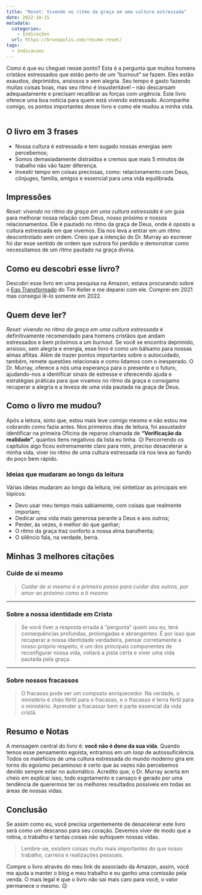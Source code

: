```yaml
---
title: "Reset: Vivendo no ritmo da graça em uma cultura estressada"
date: 2022-10-15
metadata:
  categories:
    - Indicações
  url: https://brunopulis.com/resumo-reset/
tags:
  - indicacoes
---
```

Como é que eu cheguei nesse ponto? Esta é a pergunta que muitos homens cristãos estressados que estão perto de um “burnout” se fazem. Eles estão exaustos, deprimidos, ansiosos e sem alegria. Seu tempo é gasto fazendo muitas coisas boas, mas seu ritmo é insustentável – não descansam adequadamente e precisam recalibrar as forças com urgência. Este livro oferece uma boa notícia para quem está vivendo estressado. Acompanhe comigo, os pontos importantes desse livro e como ele mudou a minha vida.  

## O livro em 3 frases

- Nossa cultura é estressada e tem sugado nossas energias sem percebemos;
- Somos demasiadamente distraídos e cremos que mais 5 minutos de trabalho não vão fazer diferença.
- Investir tempo em coisas preciosas, como: relacionamento com Deus, cônjuges, família, amigos e essencial para uma vida equilibrada.

## Impressões

_Reset: vivendo no ritmo da graça em uma cultura estressada_ é um guia para melhorar nossa relação com Deus, nosso próximo e nossos relacionamentos. Ele é pautado no ritmo da graça de Deus, onde é oposto a cultura estressada em que vivemos. Ela nos leva a entrar em um ritmo descontrolado sem ordem. Creio que a intenção do Dr. Murray ao escrever foi dar esse sentido de ordem que outrora foi perdido e demonstrar como necessitamos de um ritmo pautado na graça divina.

## Como eu descobri esse livro?

Descobri esse livro em uma pesquisa na Amazon, estava procurando sobre o [Ego Transformado](https://amzn.to/3VxsOB2) do Tim Keller e me deparei com ele. Comprei em 2021 mas consegui lê-lo somente em 2022.

## Quem deve ler?

_Reset: vivendo no ritmo da graça em uma cultura estressada_ é definitivamente recomendado para homens cristãos que andam estressados e bem próximos a um _burnout_. Se você se encontra deprimido, ansioso, sem alegria e energia, esse livro é como um bálsamo para nossas almas aflitas. Além de trazer pontos importantes sobre o autocuidado, também, remete questões relacionais e como lidamos com o inesperado. O Dr. Murray, oferece a nós uma esperança para o presente e o futuro, ajudando-nos a identificar sinais de estresse e oferecendo ajuda e estratégias práticas para que vivamos no ritmo da graça e consigamo recuperar a alegria e a leveza de uma vida pautada na graça de Deus.

## Como o livro me mudou?

Após a leitura, sinto que, estou mais leve comigo mesmo e não estou me cobrando como fazia antes. Nos primeiros dias de leitura, foi assustador identificar na primeira Oficina de reparos chamada de **“Verificação da realidade”**, quantos itens negativos da lista eu tinha. 😥 Percorrendo os capítulos algo ficou extremamente claro para mim, preciso desacelerar a minha vida, viver no ritmo de uma cultura estressada irá nos leva ao fundo do poço bem rápido.

### Ideias que mudaram ao longo da leitura

Várias ideias mudaram ao longo da leitura, irei sintetizar as principais em tópicos:

- Devo usar meu tempo mais sabiamente, com coisas que realmente importam;
- Dedicar uma vida mais generosa perante a Deus e aos outros;
- Perder, às vezes, é melhor do que ganhar;
- O ritmo da graça traz conforto a nossa alma barulhenta;
- O silêncio fala, na verdade, berra.

## Minhas 3 melhores citações

### Cuide de si mesmo

> _Cuidar de si mesmo é o primeiro passo para cuidar dos outros, por amor ao próximo como a ti mesmo_

* * *

### Sobre a nossa identidade em Cristo

> Se você tiver a resposta errada à “pergunta” quem sou eu, terá consequências profundas, prolongadas e abrangentes. É por isso que recuperar a nossa identidade verdadeira, pensar corretamente a nosso próprio respeito, é um dos principais componentes de reconfigurar nossa vida, voltará a pista certa e viver uma vida pautada pela graça.

* * *

### Sobre nossos fracassos

> O fracasso pode ser um composto enriquecedor. Na verdade, o ministério é chão fértil para o fracasso, e o fracasso é terra fértil para o ministério. Aprender a fracassar bem é parte essencial da vida cristã.

## Resumo e Notas

A mensagem central do livro é: **você não é dono da sua vida**. Quando temos esse pensamento egoísta, entramos em um _loop_ de autossuficiência. Todos os malefícios de uma cultura estressada do mundo moderno gira em torno do egoísmo pecaminoso é certo que às vezes não percebemos devido sempre estar no automático. Acredito que, o Dr. Murray acerta em cheio em explicar isso, todo esgotamento e cansaço é gerado por uma tendência de querermos ter os melhores resultados possíveis em todas as áreas de nossas vidas.

## Conclusão

Se assim como eu, você precisa urgentemente de desacelerar este livro será como um descanso para seu coração. Devemos viver de modo que a rotina, o trabalho e tantas coisas não sufoquem nossas vidas.

> Lembre-se, existem coisas muito mais importantes do que nosso trabalho, carreira e realizações pessoais.

Compre o livro através do meu link de associado da Amazon, assim, você me ajuda a manter o blog e meu trabalho e eu ganho uma comissão pela venda. O mais legal é que o livro não sai mais caro para você, o valor permanece o mesmo. 😉